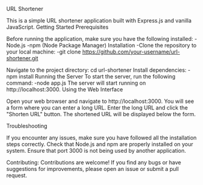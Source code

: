 URL Shortener

This is a simple URL shortener application built with Express.js and vanilla JavaScript. Getting Started Prerequisites

Before running the application, make sure you have the following installed: -Node.js -npm (Node Package Manager) Installation -Clone the repository to your local machine: -git clone https://github.com/your-username/url-shortener.git

Navigate to the project directory: cd url-shortener Install dependencies: -npm install Running the Server To start the server, run the following command: -node app.js The server will start running on http://localhost:3000. Using the Web Interface

Open your web browser and navigate to http://localhost:3000.
You will see a form where you can enter a long URL.
Enter the long URL and click the "Shorten URL" button.
The shortened URL will be displayed below the form.

Troubleshooting

If you encounter any issues, make sure you have followed all the installation steps correctly.
Check that Node.js and npm are properly installed on your system.
Ensure that port 3000 is not being used by another application.

Contributing: Contributions are welcome! If you find any bugs or have suggestions for improvements, please open an issue or submit a pull request.
